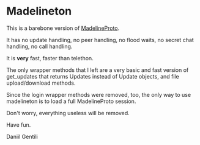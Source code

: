 # Madelineton

This is a barebone version of [MadelineProto](docs.madelineproto.xyz).


It has no update handling, no peer handling, no flood waits, no secret chat handling, no call handling.

It is **very** fast, faster than telethon.


The only wrapper methods that I left are a very basic and fast version of get_updates that returns Updates instead of Update objects, and file upload/download methods.

Since the login wrapper methods were removed, too, the only way to use madelineton is to load a full MadelineProto session.

Don't worry, everything useless will be removed.


Have fun.


Daniil Gentili

